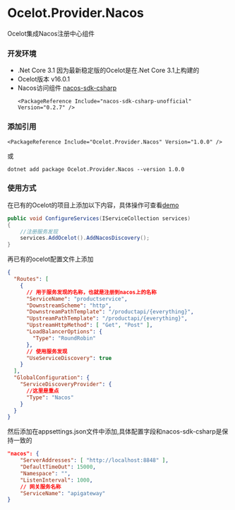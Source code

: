 # Ocelot.Provider.Nacos
Ocelot集成Nacos注册中心组件

### 开发环境
+ .Net Core 3.1 因为最新稳定版的Ocelot是在.Net Core 3.1上构建的
+ Ocelot版本 v16.0.1
+ Nacos访问组件 [nacos-sdk-csharp](https://github.com/catcherwong/nacos-sdk-csharp)
  ```
  <PackageReference Include="nacos-sdk-csharp-unofficial" Version="0.2.7" />
  ```

### 添加引用
```
<PackageReference Include="Ocelot.Provider.Nacos" Version="1.0.0" />
```
或
```
dotnet add package Ocelot.Provider.Nacos --version 1.0.0
```

### 使用方式
在已有的Ocelot的项目上添加以下内容，具体操作可查看[demo](https://github.com/softlgl/Ocelot.Provider.Nacos/tree/master/demo/ApiGatewayDemo)
```cs
public void ConfigureServices(IServiceCollection services)
{
    //注册服务发现
    services.AddOcelot().AddNacosDiscovery();
}
```
再已有的ocelot配置文件上添加
```json
{
  "Routes": [
    {
      // 用于服务发现的名称，也就是注册到nacos上的名称
      "ServiceName": "productservice",
      "DownstreamScheme": "http",
      "DownstreamPathTemplate": "/productapi/{everything}",
      "UpstreamPathTemplate": "/productapi/{everything}",
      "UpstreamHttpMethod": [ "Get", "Post" ],
      "LoadBalancerOptions": {
        "Type": "RoundRobin"  
      },
      // 使用服务发现
      "UseServiceDiscovery": true
    }
  ],
  "GlobalConfiguration": {
    "ServiceDiscoveryProvider": {
      //这里是重点
      "Type": "Nacos"
    }
  }
}
```
然后添加在appsettings.json文件中添加,具体配置字段和nacos-sdk-csharp是保持一致的
```json
"nacos": {
    "ServerAddresses": [ "http://localhost:8848" ],
    "DefaultTimeOut": 15000,
    "Namespace": "",
    "ListenInterval": 1000,
    // 网关服务名称
    "ServiceName": "apigateway"
}
```


